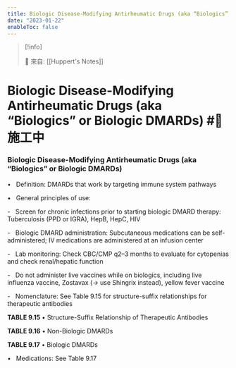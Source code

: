 ```yaml
---
title: Biologic Disease-Modifying Antirheumatic Drugs (aka “Biologics” or Biologic DMARDs)
date: "2023-01-22"
enableToc: false
---
```


> [!info]
>
> 🌱 來自: [[Huppert's Notes]]

# Biologic Disease-Modifying Antirheumatic Drugs (aka “Biologics” or Biologic DMARDs) #🚧 施工中

### Biologic Disease-Modifying Antirheumatic Drugs (aka “Biologics” or Biologic DMARDs)

•   Definition: DMARDs that work by targeting immune system pathways

•   General principles of use:

-   Screen for chronic infections prior to starting biologic DMARD therapy: Tuberculosis (PPD or IGRA), HepB, HepC, HIV

-   Biologic DMARD administration: Subcutaneous medications can be self-administered; IV medications are administered at an infusion center

-   Lab monitoring: Check CBC/CMP q2–3 months to evaluate for cytopenias and check renal/hepatic function

-   Do not administer live vaccines while on biologics, including live influenza vaccine, Zostavax (→ use Shingrix instead), yellow fever vaccine

-   Nomenclature: See Table 9.15 for structure-suffix relationships for therapeutic antibodies


**TABLE 9.15** • Structure-Suffix Relationship of Therapeutic Antibodies





**TABLE 9.16** • Non-Biologic DMARDs





**TABLE 9.17** • Biologic DMARDs




•   Medications: See Table 9.17

